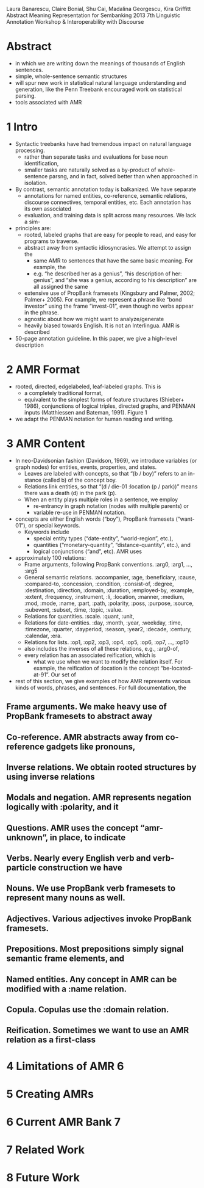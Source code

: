 Laura Banarescu, Claire Bonial, Shu Cai, Madalina Georgescu, Kira Griffitt
Abstract Meaning Representation for Sembanking
2013 7th Linguistic Annotation Workshop & Interoperability with Discourse

# Abstract

* in which we are writing down the meanings of thousands of English sentences.
* simple, whole-sentence semantic structures 
* will spur new work in statistical natural language understanding and
  generation, like the Penn Treebank encouraged work on statistical parsing.
* tools associated with AMR

# 1 Intro

* Syntactic treebanks have had tremendous impact on natural language processing.
  * rather than separate tasks and evaluations for base noun identification,
  * smaller tasks are naturally solved as a by-product of whole-sentence parsng,
    and in fact, solved better than when approached in isolation.
* By contrast, semantic annotation today is balkanized. We have separate 
  * annotations for named entities, co-reference, semantic relations, discourse
    connectives, temporal entities, etc. Each annotation has its own associated
  * evaluation, and training data is split across many resources. We lack a sim-
* principles are:
  * rooted, labeled graphs that are 
    easy for people to read, and easy for programs to traverse.
  * abstract away from syntactic idiosyncrasies. We attempt to assign the 
    * same AMR to sentences that have the same basic meaning. For example, the
    * e.g. “he described her as a genius”, “his description of her: genius”, and
      “she was a genius, according to his description” are all assigned the same
  * extensive use of PropBank framesets (Kingsbury and Palmer, 2002; 
    Palmer+ 2005). For example, we represent a phrase like “bond investor” using
    the frame “invest-01”, even though no verbs appear in the phrase.
  * agnostic about how we might want to analyze/generate
  * heavily biased towards English. It is not an Interlingua.  AMR is described
* 50-page annotation guideline. In this paper, we give a high-level description

# 2 AMR Format

* rooted, directed, edgelabeled, leaf-labeled graphs. This is 
  * a completely traditional format, 
  * equivalent to the simplest forms of 
    feature structures (Shieber+ 1986), conjunctions of logical triples,
    directed graphs, and PENMAN inputs (Matthiessen and Bateman, 1991). Figure 1
* we adapt the PENMAN notation for human reading and writing.

# 3 AMR Content

* In neo-Davidsonian fashion (Davidson, 1969), we introduce variables (or graph
  nodes) for entities, events, properties, and states. 
  * Leaves are labeled with concepts, so that “(b / boy)” refers to an in-
    stance (called b) of the concept boy. 
  * Relations link entities, so that “(d / die-01 :location (p / park))” means
    there was a death (d) in the park (p).  
  * When an entity plays multiple roles in a sentence, we employ 
    * re-entrancy in graph notation (nodes with multiple parents) or 
    * variable re-use in PENMAN notation.  
* concepts are either 
  English words (“boy”), PropBank framesets (“want-01”), or special keywords.
  * Keywords include 
    * special entity types (“date-entity”, “world-region”, etc.),
    * quantities (“monetary-quantity”, “distance-quantity”, etc.), and 
    * logical conjunctions (“and”, etc).  AMR uses 
* approximately 100 relations:
  * Frame arguments, following PropBank conventions. :arg0, :arg1, ..., :arg5
  * General semantic relations. :accompanier, :age, :beneficiary, :cause,
    :compared-to, :concession, :condition, :consist-of, :degree, :destination,
    :direction, :domain, :duration, :employed-by, :example, :extent, :frequency,
    :instrument, :li, :location, :manner, :medium, :mod, :mode, :name, :part,
    :path, :polarity, :poss, :purpose, :source, :subevent, :subset, :time,
    :topic, :value.
  * Relations for quantities.  :scale.  :quant, :unit,
  * Relations for date-entities. :day, :month, :year, :weekday, :time,
    :timezone, :quarter, :dayperiod, :season, :year2, :decade, :century,
    :calendar, :era.
  * Relations for lists. :op1, :op2, :op3, :op4, :op5, :op6, :op7, ..., :op10
  * also includes the inverses of all these relations, e.g., :arg0-of,
  * every relation has an associated reification, which is 
    * what we use when we want to modify the relation itself. For example, the
      reification of :location is the concept “be-located-at-91”.  Our set of
* rest of this section, we give examples of how AMR represents 
  various kinds of words, phrases, and sentences. For full documentation, the

## Frame arguments. We make heavy use of PropBank framesets to abstract away

## Co-reference. AMR abstracts away from co-reference gadgets like pronouns,

## Inverse relations. We obtain rooted structures by using inverse relations

## Modals and negation. AMR represents negation logically with :polarity, and it

## Questions. AMR uses the concept “amr-unknown”, in place, to indicate

## Verbs. Nearly every English verb and verb-particle construction we have

## Nouns. We use PropBank verb framesets to represent many nouns as well.

## Adjectives. Various adjectives invoke PropBank framesets.

## Prepositions. Most prepositions simply signal semantic frame elements, and

## Named entities. Any concept in AMR can be modified with a :name relation.

## Copula. Copulas use the :domain relation.

## Reification. Sometimes we want to use an AMR relation as a first-class

# 4 Limitations of AMR 6

# 5 Creating AMRs

# 6 Current AMR Bank 7

# 7 Related Work

# 8 Future Work
